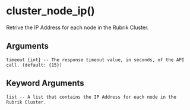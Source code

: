 # cluster_node_ip()

Retrive the IP Address for each node in the Rubrik Cluster.

## Arguments
```
timeout {int} -- The response timeout value, in seconds, of the API call. (default: {15})

```
## Keyword Arguments
```
list -- A list that contains the IP Address for each node in the Rubrik Cluster.



```